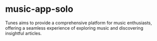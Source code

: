 # music-app-solo
Tunes aims to provide a comprehensive platform for music enthusiasts, offering a seamless experience of exploring music and discovering insightful articles.
